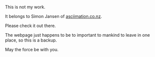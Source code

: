 This is not my work.

It belongs to Simon Jansen of [asciimation.co.nz](http://www.asciimation.co.nz/).

Please check it out there.

The webpage just happens to be to important to mankind to leave in one place, so this is a backup.

May the force be with you.
